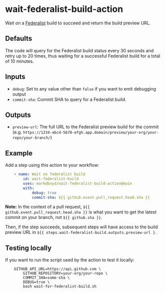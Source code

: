# wait-federalist-build-action

Wait on a [Federalist](https://federalist.18f.gov/) build to succeed and return the build preview URL.

## Defaults

The code will query for the Federalist build status every 30 seconds and retry up to 20 times, thus waiting for
a successful Federalist build for a total of 10 minutes.

## Inputs

- `debug`: Set to any value other than `false` if you want to emit debugging output
- `commit-sha`: Commit SHA to query for a Federalist build.

## Outputs

- `preview-url`: The full URL to the Federalist preview build for the commit (e.g. `https://1234-abcd-5678-efgh.app.domain/preview/your-org/your-repo/your-branch/`)

## Example

Add a step using this action to your workflow:

```yaml
    - name: Wait on federalist build
        id: wait-federalist-build
        uses: markdboyd/wait-federalist-build-action@main
        with:
            debug: true
            commit-sha: ${{ github.event.pull_request.head.sha }}
```

**Note:** In the context of a pull request, `${{ github.event.pull_request.head.sha }}` is what you want to get the
latest commit on your branch, not `${{ github.sha }}`.

Then, if the step succeeds, subsequent steps will have access to the build preview URL in `${{ steps.wait-federalist-build.outputs.preview-url }`.

## Testing locally

If you want to run the script used by the action to test it locally:

```shell
    GITHUB_API_URL=https://api.github.com \
        GITHUB_REPOSITORY=your-org/your-repo \
        COMMIT_SHA=some-sha \
        DEBUG=true \
        bash wait-for-federalist-build.sh
```
